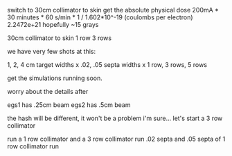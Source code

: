 switch to 30cm collimator to skin
get the absolute physical dose
	200mA * 30 minutes * 60 s/min * 1 / 1.602*10^-19 (coulombs per electron) 
	 2.2472e+21
	 hopefully ~15 grays


30cm collimator to skin
1 row
3 rows


we have very few shots at this:

1, 2, 4 cm target widths
x
.02, .05 septa widths
x
1 row, 3 rows, 5 rows

get the simulations running soon.

worry about the details after

egs1 has .25cm beam
egs2 has .5cm beam

the hash will be different, it won't be a problem i'm sure...
let's start a 3 row collimator

run a 1 row collimator and a 3 row collimator
run .02 septa and .05 septa of 1 row collimator
run 
